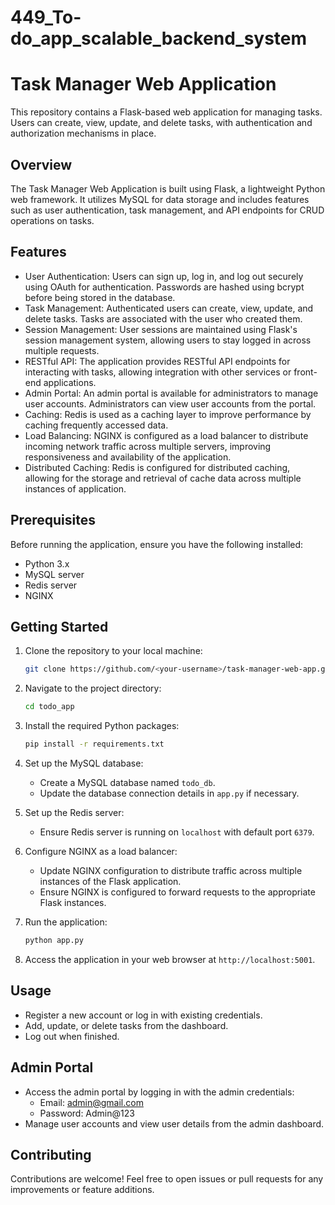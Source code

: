 # 449_To-do_app_scalable_backend_system

# Task Manager Web Application

This repository contains a Flask-based web application for managing tasks. Users can create, view, update, and delete tasks, with authentication and authorization mechanisms in place.

## Overview

The Task Manager Web Application is built using Flask, a lightweight Python web framework. It utilizes MySQL for data storage and includes features such as user authentication, task management, and API endpoints for CRUD operations on tasks.

## Features

- User Authentication: Users can sign up, log in, and log out securely using OAuth for authentication. Passwords are hashed using bcrypt before being stored in the database.
- Task Management: Authenticated users can create, view, update, and delete tasks. Tasks are associated with the user who created them.
- Session Management: User sessions are maintained using Flask's session management system, allowing users to stay logged in across multiple requests.
- RESTful API: The application provides RESTful API endpoints for interacting with tasks, allowing integration with other services or front-end applications.
- Admin Portal: An admin portal is available for administrators to manage user accounts. Administrators can view user accounts from the portal.
- Caching: Redis is used as a caching layer to improve performance by caching frequently accessed data.
- Load Balancing: NGINX is configured as a load balancer to distribute incoming network traffic across multiple servers, improving responsiveness and availability of the application.
- Distributed Caching: Redis is configured for distributed caching, allowing for the storage and retrieval of cache data across multiple instances of application.

## Prerequisites

Before running the application, ensure you have the following installed:

- Python 3.x
- MySQL server
- Redis server
- NGINX

## Getting Started

1. Clone the repository to your local machine:

    ```bash
    git clone https://github.com/<your-username>/task-manager-web-app.git
    ```

2. Navigate to the project directory:

    ```bash
    cd todo_app
    ```

3. Install the required Python packages:

    ```bash
    pip install -r requirements.txt
    ```

4. Set up the MySQL database:
    - Create a MySQL database named `todo_db`.
    - Update the database connection details in `app.py` if necessary.

5. Set up the Redis server:
    - Ensure Redis server is running on `localhost` with default port `6379`.

6. Configure NGINX as a load balancer:
    - Update NGINX configuration to distribute traffic across multiple instances of the Flask application.
    - Ensure NGINX is configured to forward requests to the appropriate Flask instances.

7. Run the application:

    ```bash
    python app.py
    ```

8. Access the application in your web browser at `http://localhost:5001`.

## Usage

- Register a new account or log in with existing credentials.
- Add, update, or delete tasks from the dashboard.
- Log out when finished.

## Admin Portal

- Access the admin portal by logging in with the admin credentials:
  - Email: admin@gmail.com
  - Password: Admin@123
- Manage user accounts and view user details from the admin dashboard.
  

## Contributing

Contributions are welcome! Feel free to open issues or pull requests for any improvements or feature additions.

